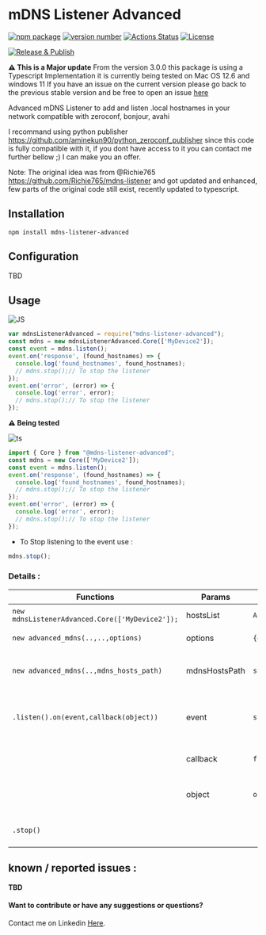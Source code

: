 # mDNS Listener Advanced
 
[![npm package](https://img.shields.io/badge/npm%20i-mdns--listener--advanced-brightgreen)](https://www.npmjs.com/package/mdns-listener-advanced) [![version number](https://img.shields.io/npm/v/mdns-listener-advanced?color=green&label=version)](https://github.com/aminekun90/mdns_listener_advanced/releases) [![Actions Status](https://github.com/aminekun90/mdns_listener_advanced/workflows/Test/badge.svg)](https://github.com/aminekun90/mdns_listener_advanced/actions) [![License](https://img.shields.io/github/license/aminekun90/mdns_listener_advanced)](https://github.com/aminekun90/mdns_listener_advanced/blob/master/LICENSE)

[![Release & Publish](https://github.com/aminekun90/mdns_listener_advanced/actions/workflows/publish.yml/badge.svg?branch=master)](https://github.com/aminekun90/mdns_listener_advanced/actions/workflows/publish.yml)

**:warning: This is a Major update** From the version 3.0.0 this package is using a Typescript Implementation it is currently being tested on Mac OS 12.6 and windows 11
If you have an issue on the current version please go back to the previous stable version and be free to open an issue [here](https://github.com/aminekun90/mdns_listener_advanced/issues) 

Advanced mDNS Listener to add and listen .local hostnames in your network compatible with zeroconf, bonjour, avahi

I recommand using python publisher https://github.com/aminekun90/python_zeroconf_publisher since this code is fully compatible with it, if you dont have access to it you can contact me further bellow ;) I can make you an offer.

Note: The original idea was from @Richie765 https://github.com/Richie765/mdns-listener and got updated and enhanced, few parts of the original code still exist, recently updated to typescript.

## Installation

`npm install mdns-listener-advanced`

## Configuration

TBD

## Usage

![JS](https://img.shields.io/badge/JavaScript-323330?style=for-the-badge&logo=javascript&logoColor=F7DF1E)

```javascript
var mdnsListenerAdvanced = require("mdns-listener-advanced");
const mdns = new mdnsListenerAdvanced.Core(['MyDevice2']);
const event = mdns.listen();
event.on('response', (found_hostnames) => {
  console.log('found_hostnames', found_hostnames);
  // mdns.stop();// To stop the listener
});
event.on('error', (error) => {
  console.log('error', error);
  // mdns.stop();// To stop the listener
});

```
**:warning: Being tested**

![ts](https://img.shields.io/badge/TypeScript-007ACC?style=for-the-badge&logo=typescript&logoColor=white) 

```typescript
import { Core } from "@mdns-listener-advanced";
const mdns = new Core(['MyDevice2']);
const event = mdns.listen();
event.on('response', (found_hostnames) => {
  console.log('found_hostnames', found_hostnames);
  // mdns.stop();// To stop the listener
});
event.on('error', (error) => {
  console.log('error', error);
  // mdns.stop();// To stop the listener
});

```

- To Stop listening to the event use :

```javascript
mdns.stop();
```

### Details :

| Functions                                      | Params          | Type               | Description                                        |
| ---------------------------------------------- | --------------- | ------------------ | -------------------------------------------------- |
| `new mdnsListenerAdvanced.Core(['MyDevice2']);`| hostsList       | `Array<string>`    | List of hostnames                                  |
|`new advanced_mdns(..,..,options)`              | options         | `{debug:boolean}`  | Enable debug                                       |
| `new advanced_mdns(..,mdns_hosts_path)`        | mdnsHostsPath   | `string`           | Full path of your .mdns-hosts                      |
| `.listen().on(event,callback(object))`         | event           | `string`           | To catch a response event when set to `"response"` |
|                                                | callback        | `function(object)` | callback to do custome code                        |
|                                                | object          | `object`           | a received object i.e `{MyDevice1:{...}}`          |
| `.stop()`                                      |                 |                    | to stop the event listener                         |

## known / reported issues :

**TBD**

#### Want to contribute or have any suggestions or questions?

Contact me on Linkedin [Here](https://www.linkedin.com/in/amine-bouzahar/).
